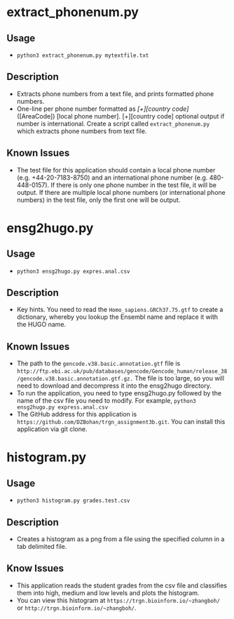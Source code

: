 # extract_phonenum.py## Usage* `python3 extract_phonenum.py mytextfile.txt`## Description* Extracts phone numbers from a text file, and prints formatted phone numbers.* One-line per phone number formatted as *[+][country code]* ([AreaCode]) [local phone number]. [+][country code] optional output if number is international. Create a script called `extract_phonenum.py` which extracts phone numbers from text file.## Known Issues* The test file for this application should contain a local phone number (e.g. +44-20-7183-8750) and an international phone number (e.g. 480-448-0157). If there is only one phone number in the test file, it will be output. If there are multiple local phone numbers (or international phone numbers) in the test file, only the first one will be output.# ensg2hugo.py## Usage* `python3 ensg2hugo.py expres.anal.csv`## Description* Key hints. You need to read the `Homo_sapiens.GRCh37.75.gtf` to create a dictionary, whereby you lookup the Ensembl name and replace it with the HUGO name.## Known Issues* The path to the `gencode.v38.basic.annotation.gtf` file is `http://ftp.ebi.ac.uk/pub/databases/gencode/Gencode_human/release_38/gencode.v38.basic.annotation.gtf.gz.` The file is too large, so you will need to download and  decompress it into the ensg2hugo directory.* To run the application, you need to type ensg2hugo.py followed by the name of the csv file you need to modify. For example, `python3 ensg2hugo.py express.anal.csv`* The GitHub address for this application is `https://github.com/DZBohan/trgn_assignment3b.git`. You can install this application via git clone.# histogram.py## Usage* `python3 histogram.py grades.test.csv`## Description* Creates a histogram as a png from a file using the specified column in a tab delimited file.## Know Issues* This application reads the student grades from the csv file and classifies them into high, medium and low levels and plots the histogram.* You can view this histogram at `https://trgn.bioinform.io/~zhangboh/` or `http://trgn.bioinform.io/~zhangboh/`.